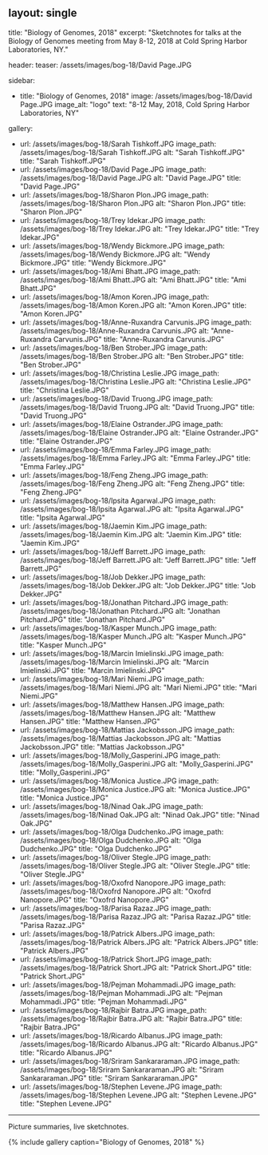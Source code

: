 layout: single
---

title: "Biology of Genomes, 2018"
excerpt: "Sketchnotes for talks at the Biology of Genomes meeting from May 8-12, 2018 at Cold Spring Harbor Laboratories, NY."

header:
  teaser: /assets/images/bog-18/David Page.JPG

sidebar:
  - title: "Biology of Genomes, 2018"
    image: /assets/images/bog-18/David Page.JPG
    image_alt: "logo"
    text: "8-12 May, 2018, Cold Spring Harbor Laboratories, NY"

gallery:
  - url: /assets/images/bog-18/Sarah Tishkoff.JPG
    image_path: /assets/images/bog-18/Sarah Tishkoff.JPG
    alt: "Sarah Tishkoff.JPG"
    title: "Sarah Tishkoff.JPG"
  - url: /assets/images/bog-18/David Page.JPG
    image_path: /assets/images/bog-18/David Page.JPG
    alt: "David Page.JPG"
    title: "David Page.JPG"    
  - url: /assets/images/bog-18/Sharon Plon.JPG
    image_path: /assets/images/bog-18/Sharon Plon.JPG
    alt: "Sharon Plon.JPG"
    title: "Sharon Plon.JPG"
  - url: /assets/images/bog-18/Trey Idekar.JPG
    image_path: /assets/images/bog-18/Trey Idekar.JPG
    alt: "Trey Idekar.JPG"
    title: "Trey Idekar.JPG"
  - url: /assets/images/bog-18/Wendy Bickmore.JPG
    image_path: /assets/images/bog-18/Wendy Bickmore.JPG
    alt: "Wendy Bickmore.JPG"
    title: "Wendy Bickmore.JPG"
  - url: /assets/images/bog-18/Ami Bhatt.JPG
    image_path: /assets/images/bog-18/Ami Bhatt.JPG
    alt: "Ami Bhatt.JPG"
    title: "Ami Bhatt.JPG"
  - url: /assets/images/bog-18/Amon Koren.JPG
    image_path: /assets/images/bog-18/Amon Koren.JPG
    alt: "Amon Koren.JPG"
    title: "Amon Koren.JPG"
  - url: /assets/images/bog-18/Anne-Ruxandra Carvunis.JPG
    image_path: /assets/images/bog-18/Anne-Ruxandra Carvunis.JPG
    alt: "Anne-Ruxandra Carvunis.JPG"
    title: "Anne-Ruxandra Carvunis.JPG"
  - url: /assets/images/bog-18/Ben Strober.JPG
    image_path: /assets/images/bog-18/Ben Strober.JPG
    alt: "Ben Strober.JPG"
    title: "Ben Strober.JPG"
  - url: /assets/images/bog-18/Christina Leslie.JPG
    image_path: /assets/images/bog-18/Christina Leslie.JPG
    alt: "Christina Leslie.JPG"
    title: "Christina Leslie.JPG"
  - url: /assets/images/bog-18/David Truong.JPG
    image_path: /assets/images/bog-18/David Truong.JPG
    alt: "David Truong.JPG"
    title: "David Truong.JPG"
  - url: /assets/images/bog-18/Elaine Ostrander.JPG
    image_path: /assets/images/bog-18/Elaine Ostrander.JPG
    alt: "Elaine Ostrander.JPG"
    title: "Elaine Ostrander.JPG"
  - url: /assets/images/bog-18/Emma Farley.JPG
    image_path: /assets/images/bog-18/Emma Farley.JPG
    alt: "Emma Farley.JPG"
    title: "Emma Farley.JPG"
  - url: /assets/images/bog-18/Feng Zheng.JPG
    image_path: /assets/images/bog-18/Feng Zheng.JPG
    alt: "Feng Zheng.JPG"
    title: "Feng Zheng.JPG"
  - url: /assets/images/bog-18/Ipsita Agarwal.JPG
    image_path: /assets/images/bog-18/Ipsita Agarwal.JPG
    alt: "Ipsita Agarwal.JPG"
    title: "Ipsita Agarwal.JPG"
  - url: /assets/images/bog-18/Jaemin Kim.JPG
    image_path: /assets/images/bog-18/Jaemin Kim.JPG
    alt: "Jaemin Kim.JPG"
    title: "Jaemin Kim.JPG"
  - url: /assets/images/bog-18/Jeff Barrett.JPG
    image_path: /assets/images/bog-18/Jeff Barrett.JPG
    alt: "Jeff Barrett.JPG"
    title: "Jeff Barrett.JPG"
  - url: /assets/images/bog-18/Job Dekker.JPG
    image_path: /assets/images/bog-18/Job Dekker.JPG
    alt: "Job Dekker.JPG"
    title: "Job Dekker.JPG"
  - url: /assets/images/bog-18/Jonathan Pitchard.JPG
    image_path: /assets/images/bog-18/Jonathan Pitchard.JPG
    alt: "Jonathan Pitchard.JPG"
    title: "Jonathan Pitchard.JPG"
  - url: /assets/images/bog-18/Kasper Munch.JPG
    image_path: /assets/images/bog-18/Kasper Munch.JPG
    alt: "Kasper Munch.JPG"
    title: "Kasper Munch.JPG"
  - url: /assets/images/bog-18/Marcin Imielinski.JPG
    image_path: /assets/images/bog-18/Marcin Imielinski.JPG
    alt: "Marcin Imielinski.JPG"
    title: "Marcin Imielinski.JPG"
  - url: /assets/images/bog-18/Mari Niemi.JPG
    image_path: /assets/images/bog-18/Mari Niemi.JPG
    alt: "Mari Niemi.JPG"
    title: "Mari Niemi.JPG"
  - url: /assets/images/bog-18/Matthew Hansen.JPG
    image_path: /assets/images/bog-18/Matthew Hansen.JPG
    alt: "Matthew Hansen.JPG"
    title: "Matthew Hansen.JPG"
  - url: /assets/images/bog-18/Mattias Jackobsson.JPG
    image_path: /assets/images/bog-18/Mattias Jackobsson.JPG
    alt: "Mattias Jackobsson.JPG"
    title: "Mattias Jackobsson.JPG"
  - url: /assets/images/bog-18/Molly_Gasperini.JPG
    image_path: /assets/images/bog-18/Molly_Gasperini.JPG
    alt: "Molly_Gasperini.JPG"
    title: "Molly_Gasperini.JPG"
  - url: /assets/images/bog-18/Monica Justice.JPG
    image_path: /assets/images/bog-18/Monica Justice.JPG
    alt: "Monica Justice.JPG"
    title: "Monica Justice.JPG"
  - url: /assets/images/bog-18/Ninad Oak.JPG
    image_path: /assets/images/bog-18/Ninad Oak.JPG
    alt: "Ninad Oak.JPG"
    title: "Ninad Oak.JPG"
  - url: /assets/images/bog-18/Olga Dudchenko.JPG
    image_path: /assets/images/bog-18/Olga Dudchenko.JPG
    alt: "Olga Dudchenko.JPG"
    title: "Olga Dudchenko.JPG"
  - url: /assets/images/bog-18/Oliver Stegle.JPG
    image_path: /assets/images/bog-18/Oliver Stegle.JPG
    alt: "Oliver Stegle.JPG"
    title: "Oliver Stegle.JPG"
  - url: /assets/images/bog-18/Oxofrd Nanopore.JPG
    image_path: /assets/images/bog-18/Oxofrd Nanopore.JPG
    alt: "Oxofrd Nanopore.JPG"
    title: "Oxofrd Nanopore.JPG"
  - url: /assets/images/bog-18/Parisa Razaz.JPG
    image_path: /assets/images/bog-18/Parisa Razaz.JPG
    alt: "Parisa Razaz.JPG"
    title: "Parisa Razaz.JPG"
  - url: /assets/images/bog-18/Patrick Albers.JPG
    image_path: /assets/images/bog-18/Patrick Albers.JPG
    alt: "Patrick Albers.JPG"
    title: "Patrick Albers.JPG"
  - url: /assets/images/bog-18/Patrick Short.JPG
    image_path: /assets/images/bog-18/Patrick Short.JPG
    alt: "Patrick Short.JPG"
    title: "Patrick Short.JPG"
  - url: /assets/images/bog-18/Pejman Mohammadi.JPG
    image_path: /assets/images/bog-18/Pejman Mohammadi.JPG
    alt: "Pejman Mohammadi.JPG"
    title: "Pejman Mohammadi.JPG"
  - url: /assets/images/bog-18/Rajbir Batra.JPG
    image_path: /assets/images/bog-18/Rajbir Batra.JPG
    alt: "Rajbir Batra.JPG"
    title: "Rajbir Batra.JPG"
  - url: /assets/images/bog-18/Ricardo Albanus.JPG
    image_path: /assets/images/bog-18/Ricardo Albanus.JPG
    alt: "Ricardo Albanus.JPG"
    title: "Ricardo Albanus.JPG"
  - url: /assets/images/bog-18/Sriram Sankararaman.JPG
    image_path: /assets/images/bog-18/Sriram Sankararaman.JPG
    alt: "Sriram Sankararaman.JPG"
    title: "Sriram Sankararaman.JPG"
  - url: /assets/images/bog-18/Stephen Levene.JPG
    image_path: /assets/images/bog-18/Stephen Levene.JPG
    alt: "Stephen Levene.JPG"
    title: "Stephen Levene.JPG"
  


---

Picture summaries, live sketchnotes.

{% include gallery caption="Biology of Genomes, 2018" %}
